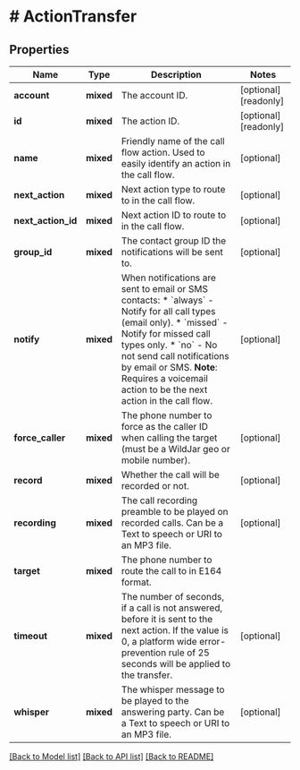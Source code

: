 # # ActionTransfer

## Properties

Name | Type | Description | Notes
------------ | ------------- | ------------- | -------------
**account** | **mixed** | The account ID. | [optional] [readonly]
**id** | **mixed** | The action ID. | [optional] [readonly]
**name** | **mixed** | Friendly name of the call flow action. Used to easily identify an action in the call flow. | [optional]
**next_action** | **mixed** | Next action type to route to in the call flow. | [optional]
**next_action_id** | **mixed** | Next action ID to route to in the call flow. | [optional]
**group_id** | **mixed** | The contact group ID the notifications will be sent to. | [optional]
**notify** | **mixed** | When notifications are sent to email or SMS contacts:   * &#x60;always&#x60; - Notify for all call types (email only).   * &#x60;missed&#x60; - Notify for missed call types only.   * &#x60;no&#x60; - No not send call notifications by email or SMS. **Note**: Requires a voicemail action to be the next action in the call flow. | [optional]
**force_caller** | **mixed** | The phone number to force as the caller ID when calling the target (must be a WildJar geo or mobile number). | [optional]
**record** | **mixed** | Whether the call will be recorded or not. | [optional]
**recording** | **mixed** | The call recording preamble to be played on recorded calls. Can be a Text to speech or URI to an MP3 file. | [optional]
**target** | **mixed** | The phone number to route the call to in E164 format. |
**timeout** | **mixed** | The number of seconds, if a call is not answered, before it is sent to the next action. If the value is 0, a platform wide error-prevention rule of 25 seconds will be applied to the transfer. | [optional]
**whisper** | **mixed** | The whisper message to be played to the answering party. Can be a Text to speech or URI to an MP3 file. | [optional]

[[Back to Model list]](../../README.md#models) [[Back to API list]](../../README.md#endpoints) [[Back to README]](../../README.md)
